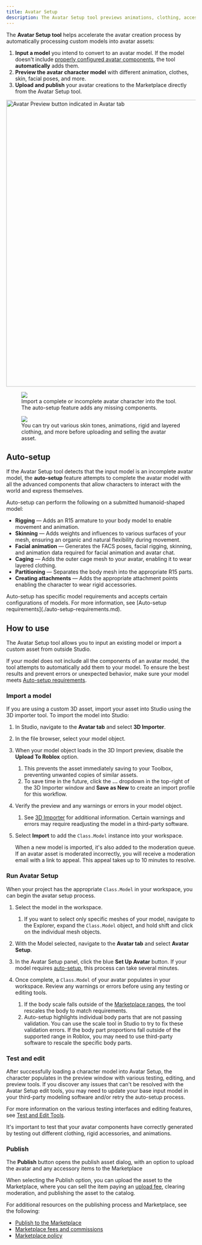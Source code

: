```yaml
---
title: Avatar Setup
description: The Avatar Setup tool previews animations, clothing, accessories, and body constructs on avatar rigs, directly in Studio.
---
```


The **Avatar Setup tool** helps accelerate the avatar creation process by automatically processing custom models into avatar assets:

1. **Input a model** you intend to convert to an avatar model. If the model doesn't include [properly configured avatar components](../art/characters/index.md#components-of-an-avatar), the tool **automatically** adds them.
2. **Preview the avatar character model** with different animation, clothes, skin, facial poses, and more.
3. **Upload and publish** your avatar creations to the Marketplace directly from the Avatar Setup tool.

<img src="../assets/studio/general/Avatar-Tab-Avatar-Setup.png" width="760" alt="Avatar Preview button indicated in Avatar tab" />

<GridContainer numColumns="2">
<figure>
    <img src="../assets/avatar/avatar-setup/Avatar-Setup-Example-A.png" />
    <figcaption>Import a complete or incomplete avatar character into the tool. The auto-setup feature adds any missing components.</figcaption>
</figure>
<figure>
    <img src="../assets/avatar/avatar-setup/Avatar-Setup-Example-B.png" />
    <figcaption>You can try out various skin tones, animations, rigid and layered clothing, and more before uploading and selling the avatar asset.</figcaption>
</figure>
</GridContainer>

## Auto-setup

If the Avatar Setup tool detects that the input model is an incomplete avatar model, the **auto-setup** feature attempts to complete the avatar model with all the advanced components that allow characters to interact with the world and express themselves.

Auto-setup can perform the following on a submitted humanoid-shaped model:

- **Rigging** — Adds an R15 armature to your body model to enable movement and animation.
- **Skinning** — Adds weights and influences to various surfaces of your mesh, ensuring an organic and natural flexibility during movement.
- **Facial animation** — Generates the FACS poses, facial rigging, skinning, and animation data required for facial animation and avatar chat.
- **Caging** — Adds the outer cage mesh to your avatar, enabling it to wear layered clothing.
- **Partitioning** — Separates the body mesh into the appropriate R15 parts.
- **Creating attachments** — Adds the appropriate attachment points enabling the character to wear rigid accessories.

<Alert severity = 'warning'>
Auto-setup has specific model requirements and accepts certain configurations of models. For more information, see [Auto-setup requirements](./auto-setup-requirements.md).
</Alert>

## How to use

The Avatar Setup tool allows you to input an existing model or import a custom asset from outside Studio.

If your model does not include all the components of an avatar model, the tool attempts to automatically add them to your model. To ensure the best results and prevent errors or unexpected behavior, make sure your model meets [Auto-setup requirements](./auto-setup-requirements.md).

### Import a model

If you are using a custom 3D asset, import your asset into Studio using the 3D importer tool. To import the model into Studio:

1. In Studio, navigate to the **Avatar tab** and select **3D Importer**.
2. In the file browser, select your model object.
3. When your model object loads in the 3D Import preview, disable the **Upload To Roblox** option.
   1. This prevents the asset immediately saving to your Toolbox, preventing unwanted copies of similar assets.
   2. To save time in the future, click the **...** dropdown in the top-right of the 3D Importer window and **Save as New** to create an import profile for this workflow.
4. Verify the preview and any warnings or errors in your model object.
   1. See [3D Importer](../art/modeling/3d-importer.md) for additional information. Certain warnings and errors may require readjusting the model in a third-party software.
5. Select **Import** to add the `Class.Model` instance into your workspace.

   <Alert severity = 'warning'>
   When a new model is imported, it's also added to the moderation queue. If an avatar asset is moderated incorrectly, you will receive a moderation email with a link to appeal. This appeal takes up to 10 minutes to resolve.
   </Alert>

### Run Avatar Setup

When your project has the appropriate `Class.Model` in your workspace, you can begin the avatar setup process.

1. Select the model in the workspace.
   1. If you want to select only specific meshes of your model, navigate to the Explorer, expand the `Class.Model` object, and hold shift and click on the individual mesh objects.
2. With the Model selected, navigate to the **Avatar tab** and select **Avatar Setup**.
3. In the Avatar Setup panel, click the blue **Set Up Avatar** button. If your model requires [auto-setup](#auto-setup), this process can take several minutes.
   <img src="../assets/avatar/avatar-setup/Auto-Setup-Start.png" alt=""/>

4. Once complete, a `Class.Model` of your avatar populates in your workspace. Review any warnings or errors before using any testing or editing tools.

   1. If the body scale falls outside of the [Marketplace ranges](../art/characters/specifications.md#body-scale), the tool rescales the body to match requirements.
   2. Auto-setup highlights individual body parts that are not passing validation. You can use the scale tool in Studio to try to fix these validation errors. If the body part proportions fall outside of the supported range in Roblox, you may need to use third-party software to rescale the specific body parts.

   <img src="../assets/avatar/avatar-setup/Auto-Setup-Scaling.png" alt=""/>

### Test and edit

After successfully loading a character model into Avatar Setup, the character populates in the preview window with various testing, editing, and preview tools. If you discover any issues that can't be resolved with the Avatar Setup edit tools, you may need to update your base input model in your third-party modeling software and/or retry the auto-setup process.

For more information on the various testing interfaces and editing features, see [Test and Edit Tools](./tools.md).

<Alert severity = 'warning'>
It's important to test that your avatar components have correctly generated by testing out different clothing, rigid accessories, and animations.
</Alert>

### Publish

The **Publish** button opens the publish asset dialog, with an option to upload the avatar and any accessory items to the Marketplace

When selecting the Publish option, you can upload the asset to the Marketplace, where you can sell the item paying an [upload fee](../marketplace/publish-to-marketplace.md#upload-an-asset), clearing moderation, and publishing the asset to the catalog.

For additional resources on the publishing process and Marketplace, see the following:

- [Publish to the Marketplace](../marketplace/publish-to-marketplace.md)
- [Marketplace fees and commissions](../marketplace/marketplace-fees-and-commissions.md)
- [Marketplace policy](../marketplace/marketplace-policy.md)
